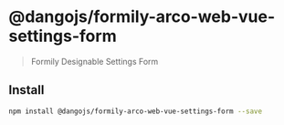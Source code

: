 # @dangojs/formily-arco-web-vue-settings-form

> Formily Designable Settings Form

## Install

```bash
npm install @dangojs/formily-arco-web-vue-settings-form --save
```
